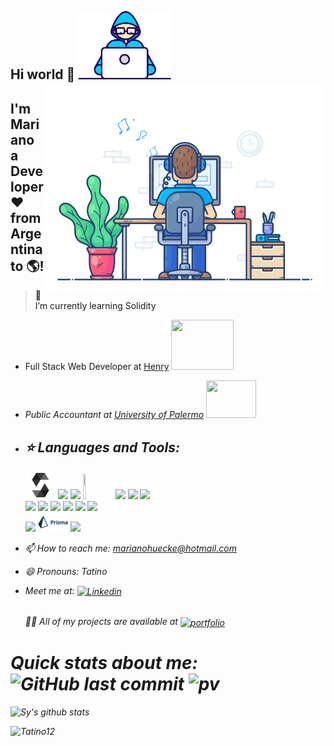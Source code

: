 



## Hi world 👋 <img src="https://github.com/Tatino12/Tatino12/blob/main/images/Developer.gif?raw=true" href="https://github.com/Tatino12" alt="CoDiNg RocKs"  width="150"/> <img align="right" src="https://github.com/Tatino12/Tatino12/blob/main/images/dev-working_rounded.gif?raw=true" href="https://github.com/sp-xd" alt="Hello Coders" width="450"/> 
<h2> I'm Mariano a Developer ❤️ from Argentina to 🌎!  </h2>
 
 
 > <a> 🌱 I’m currently learning Solidity </a>


- <p>Full Stack Web Developer at <a href="https://www.soyhenry.com">Henry</a> <img src="https://media1.giphy.com/media/jmYJF3hGctoOI/200.webp?cid=ecf05e47thm9807om47g6qwqs5ymjcextavm5z761hicoizh&rid=200.webp&ct=g" height="80" width="100"/>

- <p><em>Public Accountant at <a href="https://www.palermo.edu">University of Palermo</a> <img src="https://media3.giphy.com/media/rKuIcYO506tzjKIvy9/giphy.webp?cid=ecf05e4700qlbbosbez6cjl7u43si7dr0ixwizhquuwc4t66&rid=giphy.webp&ct=s" height="60" width="80" />

   

   
- ## :star: Languages and Tools:
   <code><img width="10%" height="45" src="https://raw.githubusercontent.com/vscode-icons/vscode-icons/master/icons/file_type_light_solidity.svg"></code>
   <code><img width="10%" src="https://www.vectorlogo.zone/logos/javascript/javascript-ar21.svg"></code>
   <code><img width="10%" src="https://www.vectorlogo.zone/logos/reactjs/reactjs-ar21.svg"></code>
   <code><img height="40" width="10%" src="https://raw.githubusercontent.com/get-icon/geticon/master/icons/redux.svg"></code>
   <code><img width="10%" src="https://www.vectorlogo.zone/logos/w3_html5/w3_html5-ar21.svg"></code>
   <code><img width="10%" src="https://www.vectorlogo.zone/logos/w3_css/w3_css-ar21.svg"></code>
   <code><img width="10%" src="https://www.vectorlogo.zone/logos/github/github-ar21.svg"></code> 
       <br />
   <code><img width="10%" src="https://www.vectorlogo.zone/logos/nodejs/nodejs-ar21.svg"></code>
   <code><img width="10%" src="https://www.vectorlogo.zone/logos/expressjs/expressjs-ar21.svg"></code>
   <code><img width="10%" src="https://www.vectorlogo.zone/logos/postgresql/postgresql-ar21.svg"></code>
   <code><img width="10%" src="https://www.vectorlogo.zone/logos/sequelizejs/sequelizejs-ar21.svg"></code>
   <code><img width="10%" src="https://www.vectorlogo.zone/logos/git-scm/git-scm-ar21.svg"></code>
   <code><img width="10%" src="https://www.vectorlogo.zone/logos/visualstudio_code/visualstudio_code-ar21.svg"></code>
      <br />
   <code><img width="10%" src="https://www.vectorlogo.zone/logos/typescriptlang/typescriptlang-ar21.svg"></code>
   <code><img width="10%" src="https://raw.githubusercontent.com/cncf/landscape/master/hosted_logos/prisma.svg"></code>
   <code><img width="10%" src="https://www.vectorlogo.zone/logos/mongodb/mongodb-ar21.svg"></code>
      <br />
   
- 📫 How to reach me: marianohuecke@hotmail.com 
- 😄 Pronouns: Tatino 

-  Meet me at: <a href="https://www.linkedin.com/in/marianohuecke/"><img align="center"  alt="Linkedin" width="34px" src="https://cdn.jsdelivr.net/npm/simple-icons@v3/icons/linkedin.svg" />
     </a>  
   
   
   <br />
   👨‍💻 All of my projects are available at   <a href="https://hueckeportfolio.vercel.app">
   <img align="center"  alt="portfolio" width="34px" height="34px" src="https://flyclipart.com/thumb2/portfolio-icons-download-free-png-and-vector-icons-unlimited-186409.png" />
   </a>  <br />
 
 # Quick stats about me: ![GitHub last commit](https://img.shields.io/github/last-commit/tatino12/tatino12) ![pv](https://pageview.vercel.app/?github_user=tatino12)

 

![Sy's github stats](https://github-readme-stats.vercel.app/api?username=tatino12&show_icons=true&count_private=true)  
  
  <img align="left" src="https://github-readme-stats.vercel.app/api/top-langs?username=Tatino12&show_icons=true&locale=en&layout=compact" alt="Tatino12" />

 
 
 

 
